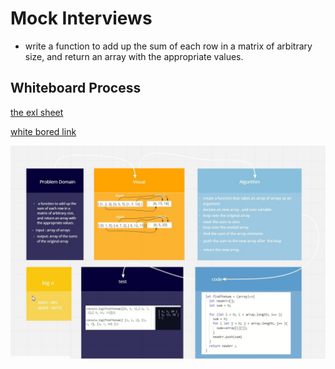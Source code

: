# Mock Interviews

- write a function to add up the sum of each row in a matrix of arbitrary size, and return an array with the appropriate values.

## Whiteboard Process

[the exl sheet](https://docs.google.com/spreadsheets/d/1jtX_56QnxVVqwz33-oibPm5MhMdJ2BRzageKLtrkUuw/edit#gid=0)

[white bored link](https://miro.com/welcomeonboard/R2R0T1Vub2ZhSHZielExcjB3WVl5NFNaRlM3OXloc1dSYTVsTU1nRmpjOFpyTDJyaGw5WVVDZkJna3NUTEs4TXwzMDc0NDU3MzYwNzAzNjM4MTEz)

![code challange 02 ](./04.jpg)
